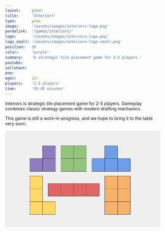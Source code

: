 ```yaml
---
layout:     games
title:      'Interiors'
type:       game
image:      '/assets/images/interiors-logo.png'
permalink:  '/games/interiors/'
logo:       '/assets/images/interiors-logo.png'
logo_small: '/assets/images/interiors-logo-small.png'
position:   30
color:      'purple'
summary:    'A strategic tile placement game for 2-5 players.'
youtube:
sellsheet:
pnp:
ages:       12+
players:    '2-5 players'
time:       '35-45 minutes'
---
```


Interiors is strategic tile placement game for 2-5 players. Gameplay combines classic strategy games with modern drafting mechanics.

This game is still a work-in-progress, and we hope to bring it to the table very soon.

<img alt="cards-test-objectives" src="/assets/images/interiors-pieces.png">
